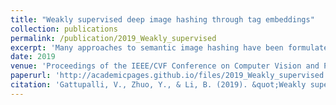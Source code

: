 ```yaml
---
title: "Weakly supervised deep image hashing through tag embeddings"
collection: publications
permalink: /publication/2019_Weakly_supervised
excerpt: 'Many approaches to semantic image hashing have been formulated as supervised learning problems that utilize images and label information to learn the binary hash codes. However, large-scale labelled image data is expensive to obtain, thus imposing a restriction on the usage of such algorithms. On the other hand, unlabelled image data is abundant due to the existence of many Web image repositories. Such Web images may often come with images tags that contains useful information, although raw tags in general do not readily lead to semantic labels. Motivated by this scenario, we formulate the problem of semantic image hashing as a weakly-supervised learning problem. We utilize the information contained in the user-generated tags associated with the images to learn the hash codes. More specifically, we extract the word2vec semantic embeddings of the tags and use the information contained in them for constraining the learning. Accordingly, we name our model Weakly Supervised Deep Hashing using Tag Embeddings (WDHT). WDHT is tested for the task of semantic image retrieval and is compared against several state-of-art models. Results show that our approach sets a new state-of-art in the area of weekly supervised image hashing.'
date: 2019
venue: 'Proceedings of the IEEE/CVF Conference on Computer Vision and Pattern Recognition'
paperurl: 'http://academicpages.github.io/files/2019_Weakly_supervised.pdf'
citation: 'Gattupalli, V., Zhuo, Y., & Li, B. (2019). &quot;Weakly supervised deep image hashing through tag embeddings.&quot; <i>Proceedings of the IEEE/CVF Conference on Computer Vision and Pattern Recognition</i>. (pp. 10375-10384)'
---
```


